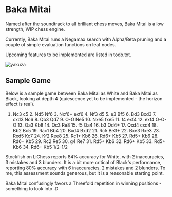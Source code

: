 # Baka Mitai

Named after the soundtrack to all brilliant chess moves, Baka Mitai is a low
strength, WIP chess engine.

Currently, Baka Mitai runs a Negamax search with Alpha/Beta pruning and
a couple of simple evaluation functions on leaf nodes. 

Upcoming features to be implemented are listed in todo.txt.

![yakuza](https://i.redd.it/yaa8z9jfwu451.png)

## Sample Game
Below is a sample game between Baka Mitai as White and Baka Mitai as Black,
looking at depth 4 (quiescence yet to be implemented - the horizon effect is
real).

1. Nc3 c5 2. Nd5 Nf6 3. Nxf6+ exf6 4. Nf3 d5 5. e3 Bf5 6. Bd3 Bxd3 7. cxd3 Nc6 8. Qb3 Qd7 9. O-O Ne5 10. Nxe5 fxe5 11. f4 exf4 12. exf4 O-O-O 13. Qa3 Kb8 14. Qc3 Re8 15. f5 Qa4 16. b3 Qd4+ 17. Qxd4 cxd4 18. Bb2 Bc5 19. Rac1 Bb4 20. Bxd4 Bxd2 21. Rc5 Be3+ 22. Bxe3 Rxe3 23. Rxd5 Kc7 24. Kf2 Ree8 25. Rc1+ Kb6 26. Rd6+ Kb5 27. Rd5+ Kb6 28. Rd6+ Kb5 29. Rc2 Re5 30. g4 Re7 31. Rd5+ Kb6 32. Rd6+ Kb5 33. Rd5+ Kb6 34. Rd6+ Kb5 1/2-1/2

Stockfish on LiChess reports 84% accuracy for White, with 2 inaccuracies,
3 mistakes and 3 blunders. It is a bit more critical of Black's performance,
reporting 80% accuracy with 6 inaccuracies, 2 mistakes and 2 blunders. To me,
this assessment sounds generous, but it is a reasonable starting point.

Baka Mitai confusingly favors a Threefold repetition in winning positions - something to look into :D

